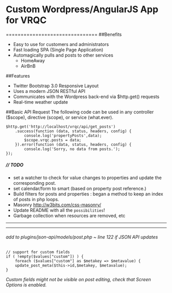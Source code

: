 # Custom Wordpress/AngularJS App for VRQC
===============================
##Benefits
* Easy to use for customers and administrators
* Fast loading SPA (Single Page Application)
* Automagically pulls and posts to other services
    * HomeAway
    * AirBnB

##Features
* Twitter Bootstrap 3.0 Responsive Layout
* Uses a modern JSON RESTful API
* Communicates with the Wordpress back-end via $http.get() requests
* Real-time weather update

##Basic API Request
The following code can be used in any controller ($scope), directive (scope), or service (what.ever).

    $http.get('http://localhost/vrqc/api/get_posts')
        .success(function (data, status, headers, config) {
            console.log('propertyPosts',data);
            $scope.vrqc.posts = data;
        }).error(function (data, status, headers, config) {
            console.log('Sorry, no data from posts.');
    });

##### // TODO
* set a watcher to check for value changes to properties and update the corresponding post.
* set calendar/form to smart (based on property post reference.)
* Build filters for posts and properties : began a method to keep an index of posts in php loops.
* Masonry http://w3bits.com/css-masonry/
* Update README with all the `possibilities`!
* Garbage collection when resources are removed, etc

***
***
###### add to plugins/json-api/models/post.php ~ line 122 if JSON API updates

    // support for custom fields
    if ( !empty($values["custom"]) ) {
        foreach ($values["custom"] as $metakey => $metavalue) {
        update_post_meta($this->id,$metakey, $metavalue);
    }

*Custom fields might not be visible on post editing, check that Screen Options is enabled.*